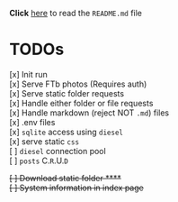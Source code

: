 **Click** [here](README.md) to read the `README.md` file
# TODOs
[x] Init run  
[x] Serve FTb photos (Requires auth)  
[x] Serve static folder requests  
[x] Handle either folder or file requests  
[x] Handle markdown (reject NOT `.md`) files  
[x] .env files  
[x] `sqlite` access using `diesel`  
[x] serve static `css`  
[ ] `diesel` connection pool  
[ ] `posts` C.`R`.U.`D`

~~[ ] Download static folder  ****~~  
~~[ ] System information in index page~~  
